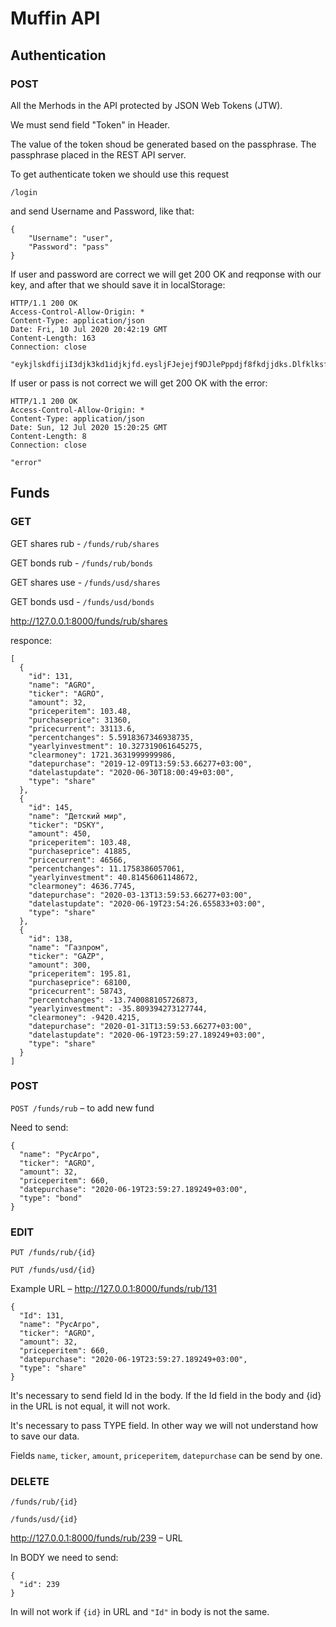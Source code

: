 # Muffin API

## Authentication

### POST

All the Merhods in the API protected by JSON Web Tokens (JTW).

We must send field "Token" in Header. 

The value of the token shoud be generated based on the passphrase. The passphrase placed in the REST API server.

To get authenticate token we should use this request

```
/login
```

and send Username and Password, like that:

```
{
    "Username": "user",
    "Password": "pass"
}
```

If user and password are correct we will get 200 OK and reqponse with our key, and after that we should save it in localStorage:

```
HTTP/1.1 200 OK
Access-Control-Allow-Origin: *
Content-Type: application/json
Date: Fri, 10 Jul 2020 20:42:19 GMT
Content-Length: 163
Connection: close

"eykjlskdfijiI3djk3kd1idjkjfd.eysljFJejejf9DJlePppdjf8fkdjjdks.Dlfklksf183oowlsfid9edjoksrjf"
```

If user or pass is not correct we will get 200 OK with the error:

```
HTTP/1.1 200 OK
Access-Control-Allow-Origin: *
Content-Type: application/json
Date: Sun, 12 Jul 2020 15:20:25 GMT
Content-Length: 8
Connection: close

"error"
```


## Funds 

### GET

GET shares rub - `/funds/rub/shares`

GET bonds rub - `/funds/rub/bonds`

GET shares use -  `/funds/usd/shares`

GET bonds usd -  `/funds/usd/bonds` 

http://127.0.0.1:8000/funds/rub/shares

responce:

```
[
  {
    "id": 131,
    "name": "AGRO",
    "ticker": "AGRO",
    "amount": 32,
    "priceperitem": 103.48,
    "purchaseprice": 31360,
    "pricecurrent": 33113.6,
    "percentchanges": 5.5918367346938735,
    "yearlyinvestment": 10.327319061645275,
    "clearmoney": 1721.3631999999986,
    "datepurchase": "2019-12-09T13:59:53.66277+03:00",
    "datelastupdate": "2020-06-30T18:00:49+03:00",
    "type": "share"
  },
  {
    "id": 145,
    "name": "Детский мир",
    "ticker": "DSKY",
    "amount": 450,
    "priceperitem": 103.48,
    "purchaseprice": 41885,
    "pricecurrent": 46566,
    "percentchanges": 11.1758386057061,
    "yearlyinvestment": 40.81456061148672,
    "clearmoney": 4636.7745,
    "datepurchase": "2020-03-13T13:59:53.66277+03:00",
    "datelastupdate": "2020-06-19T23:54:26.655833+03:00",
    "type": "share"
  },
  {
    "id": 138,
    "name": "Газпром",
    "ticker": "GAZP",
    "amount": 300,
    "priceperitem": 195.81,
    "purchaseprice": 68100,
    "pricecurrent": 58743,
    "percentchanges": -13.740088105726873,
    "yearlyinvestment": -35.809394273127744,
    "clearmoney": -9420.4215,
    "datepurchase": "2020-01-31T13:59:53.66277+03:00",
    "datelastupdate": "2020-06-19T23:59:27.189249+03:00",
    "type": "share"
  }
]
```

### POST

`POST /funds/rub` – to add new fund

Need to send:

```
{
  "name": "РусАгро",
  "ticker": "AGRO",
  "amount": 32,
  "priceperitem": 660,
  "datepurchase": "2020-06-19T23:59:27.189249+03:00",
  "type": "bond"
}
```

### EDIT

`PUT /funds/rub/{id}` 

`PUT /funds/usd/{id}` 

Example URL – http://127.0.0.1:8000/funds/rub/131

```
{
  "Id": 131,
  "name": "РусАгро",
  "ticker": "AGRO",
  "amount": 32,
  "priceperitem": 660,
  "datepurchase": "2020-06-19T23:59:27.189249+03:00",
  "type": "share"
}
```

It's necessary to send field Id in the body. If the Id field in the body and {id} in the URL is not equal, it will not work.

It's necessary to pass TYPE field. In other way we will not understand how to save our data.

Fields `name`, `ticker`, `amount`, `priceperitem`, `datepurchase` can be send by one.

### DELETE

```
/funds/rub/{id}
```

```
/funds/usd/{id}
```

http://127.0.0.1:8000/funds/rub/239 – URL

In BODY we need to send:

```
{
  "id": 239
}
```

In will not work if `{id}` in URL and `"Id"` in body is not the same.
